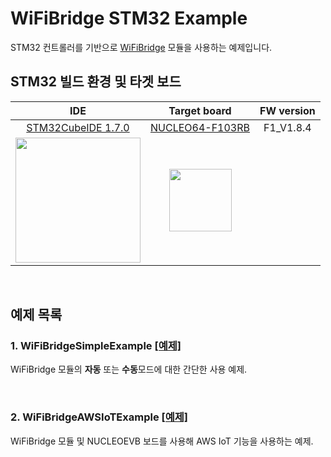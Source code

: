 # WiFiBridge STM32 Example
STM32 컨트롤러를 기반으로 [WiFiBridge](https://www.devicemart.co.kr/goods/view?no=14823642) 모듈을 사용하는 예제입니다.
<br>

## STM32 빌드 환경 및 타겟 보드
|IDE             |Target board         |FW version     |
|:--------------:|:-------------------:|:-------------:|
|<center>[STM32CubeIDE 1.7.0](https://www.st.com/content/st_com/en/products/development-tools/software-development-tools/stm32-software-development-tools/stm32-ides/stm32cubeide.html)</center>|<center>[NUCLEO64-F103RB](https://www.devicemart.co.kr/goods/view?no=1346033)</center>|F1_V1.8.4|
|<img src="https://encrypted-tbn0.gstatic.com/images?q=tbn%3AANd9GcRGhTJJ8gbDkFXe_0Md4uHzcOrr558cVxnCbw&usqp=CAU" border="0" width="200">|<img src="https://user-images.githubusercontent.com/67400790/86118039-0cae3800-bb0b-11ea-85ba-a246ab6d0b4b.png" border="0" width="100">|

<br>

## 예제 목록
### 1. WiFiBridgeSimpleExample [[예제]](https://github.com/dauera80/WiFiBridgeExample/tree/master/STM32/WiFiBridgeSimpleExample)
WiFiBridge 모듈의 **자동** 또는 **수동**모드에 대한 간단한 사용 예제.

<br>

### 2. WiFiBridgeAWSIoTExample [[예제]](https://github.com/dauera80/WiFiBridgeExample/tree/master/STM32/WiFiBridgeAWSIoTExample)  
WiFiBridge 모듈 및 NUCLEOEVB 보드를 사용해 AWS IoT 기능을 사용하는 예제.


